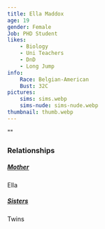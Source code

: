 ```yaml
---
title: Ella Maddox
age: 19
gender: Female
Job: PHD Student
likes: 
    - Biology
    - Uni Teachers
    - DnD
    - Long Jump
info:
    Race: Belgian-American
    Bust: 32C
pictures:
    sims: sims.webp
    sims-nude: sims-nude.webp
thumbnail: thumb.webp
---
```


""



### Relationships

##### [Mother](/characters/Amy-Maddox)

Ella

##### [Sisters](/characters/Maddox-Twins)

Twins